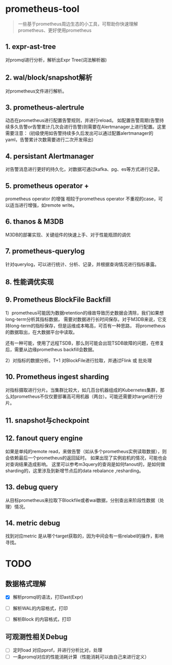 # prometheus-tool
> 一些基于prometheus周边生态的小工具，可帮助你快速理解prometheus、更好使用prometheus

## 1. expr-ast-tree
对promql进行分析，解析出Expr Tree(词法解析器)

## 2. wal/block/snapshot解析
对prometheus文件进行解析。

## 3. prometheus-alertrule
动态在prometheus进行配置告警规则，并进行reload。
如配置告警周期(告警持续多久告警or告警累计几次会进行告警)则需要在Alertmanager上进行配置。这里需要注意：
(初级使用如告警持续多久后发出可以通过配置alertmanager的yaml，告警累计次数需要进行二次开发得出)


## 4. persistant Alertmanager
对告警消息进行更好的持久化，对数据可通过kafka、pg、es等方式进行记录。

## 5. prometheus operator +
prometheus operator 的增强
相较于prometheus operator 不重视的case，可以适当进行增强，如remote write。

## 6. thanos & M3DB
M3DB的部署实现、关键组件的快速上手、对于性能瓶颈的调优

## 7. prometheus-querylog
针对querylog，可以进行统计、分析、记录，并根据查询情况进行指标暴露。


## 8. 性能调优实现


## 9. Prometheus BlockFile Backfill

1）prometheus可能因为数据retention的缘故导致历史数据会清除，我们如果想long-term分析其指标数据，
需要对数据进行长时间保存。对于M3DB来说，它支持long-term的指标保存，但是运维成本略高，可否有一种思路，
将prometheus的数据取出，在大数据平台中读取。

还有一种可能，使用了远程TSDB，那么则可能会出现TSDB故障的问题，在修复后，需要从边缘prometheus backfill会数据。

2）对指标的数据分析。T+1 对BlockFile进行拉取，并通过Flink 或 批处理


## 10. Prometheus ingest sharding
对指标摄取进行分片。当集群比较大，如几百台机器组成的Kubernetes集群，那么对prometheus不仅仅要部署高可用机器（两台）。可能还需要对target进行分片。


## 11. snapshot与checkpoint



## 12. fanout query engine
如果是单纯的remote read，来做告警（如从多个prometheus实例读取数据），则会依赖最后一个prometheus的返回延时。 如果出现了实例宕机的情况，可能也会对查询结果造成影响。
这里可以参考m3query的查询是如何fanout的，是如何做sharding的，这里涉及到新增节点后的data rebalance ,resharding。


## 13. debug query
从目标prometheus来拉取下Blockfile或者wal数据，分别查出来阶段性数据（处理）情况。


## 14. metric debug 
找到对应metric 是从哪个target获取的，因为中间会有一些relabel的操作，影响寻找。




# TODO

## 数据格式理解
- [x] 解析promql的语法，打印ast(Expr)
- [ ] 解析WAL的内容格式，打印
- [ ] 解析Block 的内容格式，打印


## 可观测性相关Debug

- [ ] 定时load 对应pprof，并进行分析比对，处理
- [ ] 一条promql对应的性能消耗计算（性能消耗可以由自己来进行定义）
